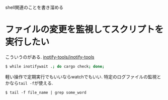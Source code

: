 shell関連のことを書き溜める

# ファイルの変更を監視してスクリプトを実行したい
こういうのがある.
[inotify-tools/inotify-tools](https://github.com/inotify-tools/inotify-tools/wiki)

```bash
$ while inotifywait .; do cargo check; done;
```

軽い操作で定期実行でもいいならwatchでもいい.
特定のログファイルの監視とかなら`tail -f`が使える.

```
$ tail -f file_name | grep some_word
```

